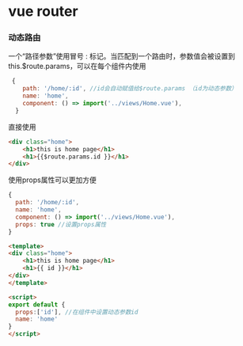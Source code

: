# vue router

### 动态路由
一个“路径参数”使用冒号 : 标记。当匹配到一个路由时，参数值会被设置到 this.$route.params，可以在每个组件内使用

```javascript
 {
    path: '/home/:id', //id会自动赋值给$route.params （id为动态参数）
    name: 'home',
    component: () => import('../views/Home.vue'),
  }
  ```

  直接使用

  ```html   
  <div class="home">
      <h1>this is home page</h1>
      <h1>{{$route.params.id }}</h1>
  </div>

  ```
  使用props属性可以更加方便
  
  ```javascript
  {
    path: '/home/:id',
    name: 'home',
    component: () => import('../views/Home.vue'),
    props: true //设置props属性
  }
  ```
  ```html
<template>
  <div class="home">
      <h1>this is home page</h1>
      <h1>{{ id }}</h1>
  </div>
</template>

<script>
export default {
    props:['id'], //在组件中设置动态参数id
    name: 'home'
}
</script>
  ```